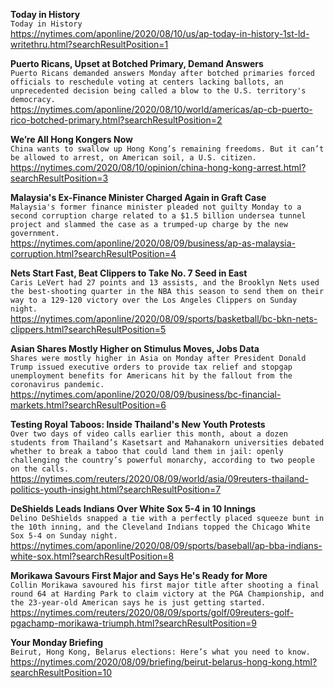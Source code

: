 **Today in History**\
`Today in History `\
https://nytimes.com/aponline/2020/08/10/us/ap-today-in-history-1st-ld-writethru.html?searchResultPosition=1

**Puerto Ricans, Upset at Botched Primary, Demand Answers**\
`Puerto Ricans demanded answers Monday after botched primaries forced officials to reschedule voting at centers lacking ballots, an unprecedented decision being called a blow to the U.S. territory's democracy. `\
https://nytimes.com/aponline/2020/08/10/world/americas/ap-cb-puerto-rico-botched-primary.html?searchResultPosition=2

**We’re All Hong Kongers Now**\
`China wants to swallow up Hong Kong’s remaining freedoms. But it can’t be allowed to arrest, on American soil, a U.S. citizen.`\
https://nytimes.com/2020/08/10/opinion/china-hong-kong-arrest.html?searchResultPosition=3

**Malaysia's Ex-Finance Minister Charged Again in Graft Case**\
`Malaysia's former finance minister pleaded not guilty Monday to a second corruption charge related to a $1.5 billion undersea tunnel project and slammed the case as a trumped-up charge by the new government.`\
https://nytimes.com/aponline/2020/08/09/business/ap-as-malaysia-corruption.html?searchResultPosition=4

**Nets Start Fast, Beat Clippers to Take No. 7 Seed in East**\
`Caris LeVert had 27 points and 13 assists, and the Brooklyn Nets used the best-shooting quarter in the NBA this season to send them on their way to a 129-120 victory over the Los Angeles Clippers on Sunday night.`\
https://nytimes.com/aponline/2020/08/09/sports/basketball/bc-bkn-nets-clippers.html?searchResultPosition=5

**Asian Shares Mostly Higher on Stimulus Moves, Jobs Data**\
`Shares were mostly higher in Asia on Monday after President Donald Trump issued executive orders to provide tax relief and stopgap unemployment benefits for Americans hit by the fallout from the coronavirus pandemic. `\
https://nytimes.com/aponline/2020/08/09/business/bc-financial-markets.html?searchResultPosition=6

**Testing Royal Taboos: Inside Thailand's New Youth Protests**\
`Over two days of video calls earlier this month, about a dozen students from Thailand’s Kasetsart and Mahanakorn universities debated whether to break a taboo that could land them in jail: openly challenging the country’s powerful monarchy, according to two people on the calls.`\
https://nytimes.com/reuters/2020/08/09/world/asia/09reuters-thailand-politics-youth-insight.html?searchResultPosition=7

**DeShields Leads Indians Over White Sox 5-4 in 10 Innings**\
`Delino DeShields snapped a tie with a perfectly placed squeeze bunt in the 10th inning, and the Cleveland Indians topped the Chicago White Sox 5-4 on Sunday night.`\
https://nytimes.com/aponline/2020/08/09/sports/baseball/ap-bba-indians-white-sox.html?searchResultPosition=8

**Morikawa Savours First Major and Says He's Ready for More**\
`Collin Morikawa savoured his first major title after shooting a final round 64 at Harding Park to claim victory at the PGA Championship, and the 23-year-old American says he is just getting started.`\
https://nytimes.com/reuters/2020/08/09/sports/golf/09reuters-golf-pgachamp-morikawa-triumph.html?searchResultPosition=9

**Your Monday Briefing**\
`Beirut, Hong Kong, Belarus elections: Here’s what you need to know.`\
https://nytimes.com/2020/08/09/briefing/beirut-belarus-hong-kong.html?searchResultPosition=10

